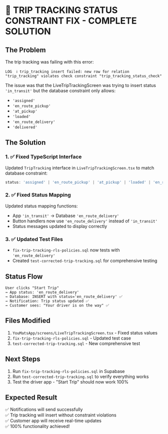 # 🔧 TRIP TRACKING STATUS CONSTRAINT FIX - COMPLETE SOLUTION

## The Problem
The trip tracking was failing with this error:
```
LOG  ℹ️ trip_tracking insert failed: new row for relation "trip_tracking" violates check constraint "trip_tracking_status_check"
```

The issue was that the LiveTripTrackingScreen was trying to insert status `'in_transit'` but the database constraint only allows:
- `'assigned'`
- `'en_route_pickup'`
- `'at_pickup'`
- `'loaded'`
- `'en_route_delivery'`
- `'delivered'`

## The Solution

### 1. ✅ Fixed TypeScript Interface
Updated `TripTracking` interface in `LiveTripTrackingScreen.tsx` to match database constraint:
```typescript
status: 'assigned' | 'en_route_pickup' | 'at_pickup' | 'loaded' | 'en_route_delivery' | 'delivered'
```

### 2. ✅ Fixed Status Mapping
Updated status mapping functions:
- App `'in_transit'` → Database `'en_route_delivery'`
- Button handlers now use `'en_route_delivery'` instead of `'in_transit'`
- Status messages updated to display correctly

### 3. ✅ Updated Test Files
- `fix-trip-tracking-rls-policies.sql` now tests with `'en_route_delivery'`
- Created `test-corrected-trip-tracking.sql` for comprehensive testing

## Status Flow
```
User clicks "Start Trip" 
→ App status: 'en_route_delivery'
→ Database: INSERT with status='en_route_delivery' ✅
→ Notification: Trip status updated ✅
→ Customer sees: "Your driver is on the way" ✅
```

## Files Modified
1. `YouMatsApp/screens/LiveTripTrackingScreen.tsx` - Fixed status values
2. `fix-trip-tracking-rls-policies.sql` - Updated test case
3. `test-corrected-trip-tracking.sql` - New comprehensive test

## Next Steps
1. Run `fix-trip-tracking-rls-policies.sql` in Supabase
2. Run `test-corrected-trip-tracking.sql` to verify everything works
3. Test the driver app - "Start Trip" should now work 100%

## Expected Result
✅ Notifications will send successfully  
✅ Trip tracking will insert without constraint violations  
✅ Customer app will receive real-time updates  
✅ 100% functionality achieved!
